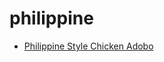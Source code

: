 # philippine

 * [Philippine Style Chicken Adobo](index/p/philippine-style-chicken-adobo-107410.json)
